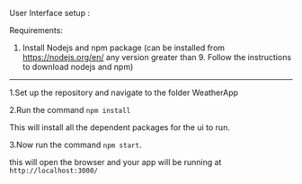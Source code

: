 User Interface setup :

Requirements:
1. Install Nodejs and npm package (can be installed from https://nodejs.org/en/ any version greater than 9. Follow the instructions to download nodejs and npm)
------------
1.Set up the repository and navigate to the folder WeatherApp

2.Run the command `npm install`

This will install all the dependent packages for the ui to run.

3.Now run the command `npm start`.

this will open the browser and your app will be running at `http://localhost:3000/`
